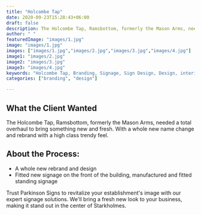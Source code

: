 ```yaml
---
title: "Holcombe Tap"
date: 2020-09-23T15:28:43+06:00
draft: false
description: The Holcombe Tap, Ramsbottom, formerly the Mason Arms, needed a total overhaul to bring something new and fresh.
author: " "
featuredImage: "images/1.jpg"
image: "images/1.jpg"
images: ["images/1.jpg","images/2.jpg","images/3.jpg","images/4.jpg"]
image1: "images/2.jpg"
image2: "images/3.jpg"
image3: "images/4.jpg"
keywords: "Holcombe Tap, Branding, Signage, Sign Design, Design, interior signage, exterior design"
categories: ["branding", "design"]

---
```


## What the Client Wanted
The Holcombe Tap, Ramsbottom, formerly the Mason Arms, needed a total overhaul to bring something new and fresh. With a whole new name change and rebrand with a high class trendy feel.

## About the Process:
- A whole new rebrand and design
- Fitted new signage on the front of the building, manufactured and fitted standing signage

Trust Parkinson Signs to revitalize your establishment's image with our expert signage solutions. We'll bring a fresh new look to your business, making it stand out in the center of Starkholmes.
